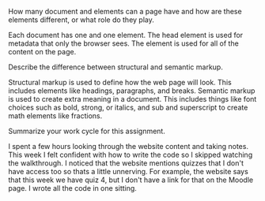 How many document <head> and <body> elements can a page have and how are these elements different, or what role do they play.

  Each document has one <head> and one <body> element. The head element is used for metadata that only the browser sees. The <body> element is used for all of the content on the page.

Describe the difference between structural and semantic markup.

  Structural markup is used to define how the web page will look. This includes elements like headings, paragraphs, and breaks. Semantic markup is used to create extra meaning in a document. This includes things like font choices such as bold, strong, or italics, and sub and superscript to create math elements like fractions.

Summarize your work cycle for this assignment.

  I spent a few hours looking through the website content and taking notes. This week I felt confident with how to write the code so I skipped watching the walkthrough. I noticed that the website mentions quizzes that I don't have access too so thats a little unnerving. For example, the website says that this week we have quiz 4, but I don't have a link for that on the Moodle page. I wrote all the code in one sitting. 
